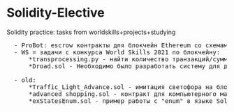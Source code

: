 # Solidity-Elective
Solidity practiсe: tasks from worldskills+projects+studying

<pre>
  - ProBot: escrow контракты для блокчейн Ethereum со схемами их работы и комментариями.
  - WS = задачи с конкурса World Skills 2021 по блокчейну: 
      *transprocessing.py - найти количество транзакций/сумму доходов и во сколько раз отличаются доходы у опр user'a за первое полугодие и второе 
      *Droad.sol - Необходимо было разработать систему для дпс: регистрация дтп, добавление штрафов; страховой компании: автоматическая выплата страховки при дтп, заем у банка, выплата банку (при нехватке денег), оформление страховки; регистрация пользователей в системе (по тз свободная). 

  - old: 
      *Traffic_Light_Advance.sol - имитация светофора на блокчейне, языке Solidity
      *advanced shopping.sol - контракт для компьютерного магазина: добавление товаров, вакансий с различными условиями вызова функций смарт-контракта
      *exStatesEnum.sol - пример работы с "enum" в языке Solidity
</pre>
